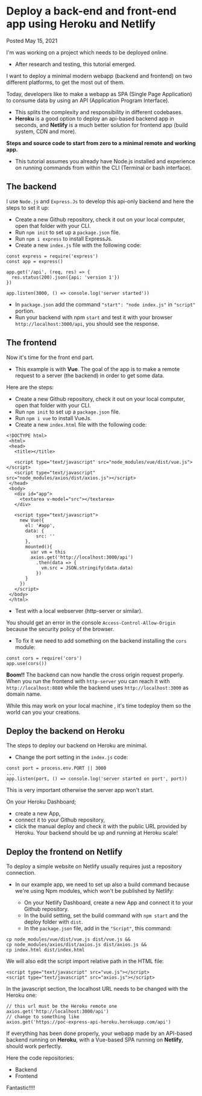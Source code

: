 # Deploy a back-end and front-end app using Heroku and Netlify
Posted May 15, 2021

I'm was working on a project which needs to be deployed online. 
- After research and testing, this tutorial emerged.

I want to deploy a minimal modern webapp (backend and frontend) on two different platforms, to get the most out of them.

Today, developers like to make a webapp as SPA (Single Page Application) to consume data by using an API (Application Program Interface). 
- This splits the complexity and responsibility in different codebases.
- **Heroku** is a good option to deploy an api-based backend app in seconds, and **Netlify** is a much better solution for frontend app (build system, CDN and more).

**Steps and source code to start from zero to a minimal remote and working app.**

- This tutorial assumes you already have Node.js installed and experience on running commands from within the CLI (Terminal or bash interface).

## The backend

I use ```Node.js``` and ```Express.Js``` to develop this api-only backend and here the steps to set it up:

- Create a new Github repository, check it out on your local computer, open that folder with your CLI.
- Run ```npm init``` to set up a ```package.json``` file.
- Run ```npm i express``` to install ExpressJs.
- Create a new ```index.js``` file with the following code:

```
const express = require('express')
const app = express()

app.get('/api', (req, res) => {
  res.status(200).json({api: 'version 1'})
})

app.listen(3000, () => console.log('server started'))
```

- In ```package.json``` add the command ```"start": "node index.js"``` in ```"script"``` portion.
- Run your backend with npm ```start``` and test it with your browser ```http://localhost:3000/api```, you should see the response.

## The frontend

Now it's time for the front end part. 
- This example is with  **Vue**. The goal of the app is to make a remote request to a server (the backend) in order to get some data.

Here are the steps:

 - Create a new Github repository, check it out on your local computer, open that folder with your CLI.
 - Run ```npm init``` to set up a ```package.json``` file.
 - Run ```npm i vue``` to install VueJs.
 - Create a new ```index.html``` file with the following code:

 ```
 <!DOCTYPE html>
  <html>
  <head>
    <title></title>
  
    <script type="text/javascript" src="node_modules/vue/dist/vue.js"></script>
    <script type="text/javascript" src="node_modules/axios/dist/axios.js"></script>
  </head>
  <body>
    <div id="app">
      <textarea v-model="src"></textarea>
    </div>
  
    <script type="text/javascript">
      new Vue({
        el: '#app',
        data: {
            src: ''
        },
        mounted(){
          var vm = this
          axios.get('http://localhost:3000/api')
            .then(data => {
              vm.src = JSON.stringify(data.data)
            })
        }
      })
    </script>
  </body>
  </html>
  ```
  - Test with a local webserver (http-server or similar).
  
You should get an error in the console ```Access-Control-Allow-Origin``` because the security policy of the browser. 
- To fix it we need to add something on the backend installing the ```cors``` module:
```
const cors = require('cors')
app.use(cors())
```
**Boom!!** The backend can now handle the cross origin request properly. When you run the frontend with ```http-server``` you can reach it with ```http://localhost:8080``` while the backend uses ```http://localhost:3000``` as domain name.

While this may work on your local machine , it's time todeploy them so the world can you your creations.

## Deploy the backend on Heroku

The steps to deploy our backend on Heroku are minimal.

- Change the port setting in the ```index.js``` code:
```
const port = process.env.PORT || 3000
...
app.listen(port, () => console.log('server started on port', port))
```
This is very important otherwise the server app won't start.

On your Heroku Dashboard; 
- create a new App,
- connect it to your Github repository, 
- click the manual deploy and check it with the public URL provided by Heroku.
Your backend should be up and running at Heroku scale!

## Deploy the frontend on Netlify

To deploy a simple website on Netlify usually requires just a repository connection. 
- In our example app, we need to set up also a build command because we're using Npm modules, which won't be published by Netlify:

  - On your Netlify Dashboard, create a new App and connect it to your Github repository.
  - In the build setting, set the build command with ```npm start``` and the deploy folder with ```dist```.
  - In the ```package.json``` file, add in the ```"Script"```, this command:

```mkdir dist && 
cp node_modules/vue/dist/vue.js dist/vue.js && 
cp node_modules/axios/dist/axios.js dist/axios.js && 
cp index.html dist/index.html
```
We will also edit the script import relative path in the HTML file:
```
<script type="text/javascript" src="vue.js"></script>
<script type="text/javascript" src="axios.js"></script>
```
In the javascript section, the localhost URL needs to be changed with the Heroku one:

```
// this url must be the Heroku remote one
axios.get('http://localhost:3000/api')
// change to something like
axios.get('https://poc-express-api-heroku.herokuapp.com/api')
```

If everything has been done properly, your webapp made by an API-based backend running on **Heroku**, with a Vue-based SPA running on **Netlify**, should work perfectly.

Here the code repositories:

- Backend
- Frontend

Fantastic!!!!